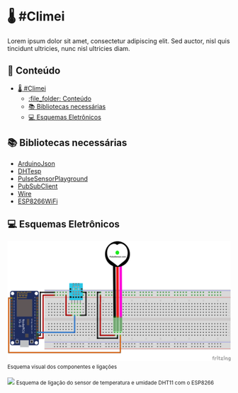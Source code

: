 # :thermometer: #Climei
Lorem ipsum dolor sit amet, consectetur adipiscing elit. Sed auctor, nisl quis tincidunt ultricies, nunc nisl ultricies diam.

## :file_folder: Conteúdo
- [:thermometer: #Climei](#thermometer-climei)
  - [:file\_folder: Conteúdo](#file_folder-conteúdo)
  - [:books: Bibliotecas necessárias](#books-bibliotecas-necessárias)
  - [:computer: Esquemas Eletrônicos](#computer-esquemas-eletrônicos)

## :books: Bibliotecas necessárias

- [ArduinoJson](https://arduinojson.org/)
- [DHTesp](#)
- [PulseSensorPlayground](#)
- [PubSubClient](#)
- [Wire](#)
- [ESP8266WiFi](#)

## :computer: Esquemas Eletrônicos
<img src="Esquemas/GS2_bb.png"/>
<small>Esquema visual dos componentes e ligações</small>
<br/>
<br/>

<img src="Esquemas/GS2_Esquemático.png"/>
<small>Esquema de ligação do sensor de temperatura e umidade DHT11 com o ESP8266</small>